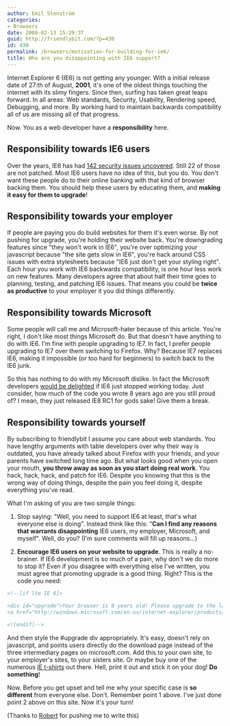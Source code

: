 ```yaml
---
author: Emil Stenström
categories:
- Browsers
date: 2009-02-13 15:29:37
guid: http://friendlybit.com/?p=430
id: 430
permalink: /browsers/motivation-for-building-for-ie6/
title: Who are you disappointing with IE6 support?
---
```


Internet Explorer 6 (IE6) is not getting any younger. With a initial release date of 27:th of August, **2001**, it's one of the oldest things touching the internet with its slimy fingers. Since then, surfing has taken great leaps forward. In all areas: Web standards, Security, Usability, Rendering speed, Debugging, and more. By working hard to maintain backwards compatibility all of us are missing all of that progress.

Now. You as a web developer have a **responsibility** here.

## Responsibility towards IE6 users

Over the years, IE6 has had [142 security issues uncovered](http://secunia.com/advisories/product/11/). Still 22 of those are not patched. Most IE6 users have no idea of this, but you do. You don't want these people do to their online banking with that kind of browser backing them. You should help these users by educating them, and **making it easy for them to upgrade**!

## Responsibility towards your employer

If people are paying you do build websites for them it's even worse. By not pushing for upgrade, you're holding their website back. You're downgrading features since "they won't work in IE6", you're over optimizing your javascript because "the site gets slow in IE6", you're hack around CSS issues with extra stylesheets because "IE6 just don't get your styling right". Each hour you work with IE6 backwards compatibility, is one hour less work on new features. Many developers agree that about half their time goes to planning, testing, and patching IE6 issues. That means you could be **twice as productive** to your employer it you did things differently.

## Responsibility towards Microsoft

Some people will call me and Microsoft-hater because of this article. You're right, I don't like most things Microsoft do. But that doesn't have anything to do with IE6. I'm fine with people upgrading to IE7. In fact, I prefer people upgrading to IE7 over them switching to Firefox. Why? Because IE7 replaces IE6, making it impossible (or too hard for beginners) to switch back to the IE6 junk.

So this has nothing to do with my Microsoft dislike. In fact the Microsoft developers [would be delighted](http://windowshelp.microsoft.com/Windows/en-US/Help/a426bb85-708c-4b75-87e2-874f9be3b4aa1033.mspx) if IE6 just stopped working today. Just consider, how much of the code you wrote 8 years ago are you still proud of? I mean, they just released IE8 RC1 for gods sake! Give them a break.

## Responsibility towards yourself

By subscribing to friendlybit I assume you care about web standards. You have lengthy arguments with table developers over why their way is outdated, you have already talked about Firefox with your friends, and your parents have switched long time ago. But what looks good when you open your mouth, **you throw away as soon as you start doing real work**. You hack, hack, hack, and patch for IE6. Despite you knowing that this is the wrong way of doing things, despite the pain you feel doing it, despite everything you've read.

What I'm asking of you are two simple things:

  1. Stop saying: "Well, you need to support IE6 at least, that's what everyone else is doing". Instead think like this: "**Can I find any reasons that warrants disappointing** IE6 users, my employer, Microsoft, and myself". Well, do you? (I'm sure comments will fill up reasons…)

  2. **Encourage IE6 users on your website to upgrade**. This is really a no-brainer. If IE6 development is so much of a pain, why don't we do more to stop it? Even if you disagree with everything else I've written, you must agree that promoting upgrade is a good thing. Right? This is the code you need:

```html
<!--[if lte IE 6]>

<div id="upgrade">Your browser is 8 years old! Please upgrade to the latest version by going to
<a href="http://windows.microsoft.com/en-us/internet-explorer/products/ie/home">Microsoft.com</a></div>

<![endif]-->
```

And then style the #upgrade div appropriately. It's easy, doesn't rely on javascript, and points users directly do the download page instead of the three intermediary pages on microsoft.com. Add this to your own site, to your employer's sites, to your sisters site. Or maybe buy one of the numerous [IE t-shirts](http://shop.cafepress.com/internet-explorer) out there. Hell, print it out and stick it on your dog! **Do something**!

Now. Before you get upset and tell me why your specific case is **so different** from everyone else. Don't. Remember point 1 above. I've just done point 2 above on this site. Now it's your turn!

(Thanks to [Robert](http://www.robertnyman.com/2009/02/09/stop-developing-for-internet-explorer-6/) for pushing me to write this)
